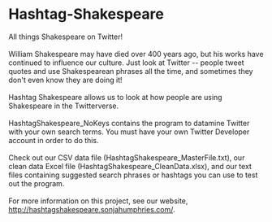 # Hashtag-Shakespeare
All things Shakespeare on Twitter! <br />
<br />
William Shakespeare may have died over 400 years ago, but his works have continued to influence our culture. Just look at Twitter -- people tweet quotes and use Shakespearean phrases all the time, and sometimes they don't even know they are doing it! <br />
<br />
Hashtag Shakespeare allows us to look at how people are using Shakespeare in the Twitterverse.</br>
</br>
HashtagShakespeare_NoKeys contains the program to datamine Twitter with your own search terms. You must have your own Twitter Developer account in order to do this.</br>
</br>
Check out our CSV data file (HashtagShakespeare_MasterFile.txt), our clean data Excel file (HashtagShakespeare_CleanData.xlsx), and our text files containing suggested search phrases or hashtags you can use to test out the program.</br>
</br>
For more information on this project, see our website, http://hashtagshakespeare.sonjahumphries.com/.
